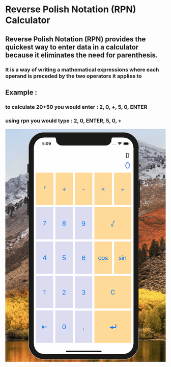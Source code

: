 # Reverse Polish Notation (RPN) Calculator

## Reverse Polish Notation (RPN) provides the quickest way to enter data in a calculator because it eliminates the need for parenthesis.

### It is a way of writing a mathematical expressions where each operand is preceded by the two operators it applies to 

## Example :
 ### to calculate 20+50 you would enter : **2, 0, +, 5, 0, ENTER**

 ### using rpn  you would type : **2, 0, ENTER, 5, 0, +**

 ![RPN Example](rpncalculator.gif)